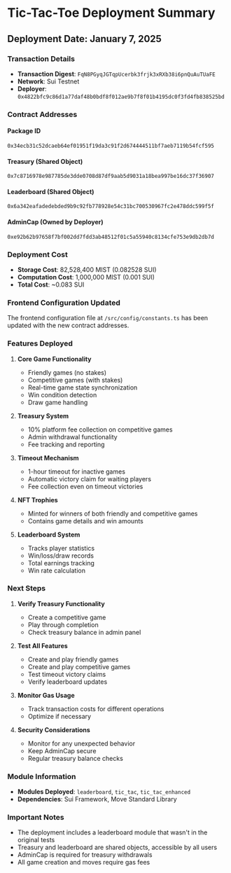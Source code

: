 # Tic-Tac-Toe Deployment Summary

## Deployment Date: January 7, 2025

### Transaction Details
- **Transaction Digest**: `FqN8PGyqJGTqpUcerbk3frjk3xRXb38i6pnQuAuTUaFE`
- **Network**: Sui Testnet
- **Deployer**: `0x4822bfc9c86d1a77daf48b0bdf8f012ae9b7f8f01b4195dc0f3fd4fb838525bd`

### Contract Addresses

#### Package ID
```
0x34ecb31c52dcaeb64ef01951f19da3c91f2d674444511bf7aeb7119b54fcf595
```

#### Treasury (Shared Object)
```
0x7c8716978e987785de3dde0708d87df9aab5d9031a18bea997be16dc37f36907
```

#### Leaderboard (Shared Object)
```
0x6a342eafadedebded9b9c92fb778928e54c31bc700530967fc2e478ddc599f5f
```

#### AdminCap (Owned by Deployer)
```
0xe92b62b97658f7bf002dd7fdd3ab48512f01c5a55940c8134cfe753e9db2db7d
```

### Deployment Cost
- **Storage Cost**: 82,528,400 MIST (0.082528 SUI)
- **Computation Cost**: 1,000,000 MIST (0.001 SUI)
- **Total Cost**: ~0.083 SUI

### Frontend Configuration Updated
The frontend configuration file at `/src/config/constants.ts` has been updated with the new contract addresses.

### Features Deployed

1. **Core Game Functionality**
   - Friendly games (no stakes)
   - Competitive games (with stakes)
   - Real-time game state synchronization
   - Win condition detection
   - Draw game handling

2. **Treasury System**
   - 10% platform fee collection on competitive games
   - Admin withdrawal functionality
   - Fee tracking and reporting

3. **Timeout Mechanism**
   - 1-hour timeout for inactive games
   - Automatic victory claim for waiting players
   - Fee collection even on timeout victories

4. **NFT Trophies**
   - Minted for winners of both friendly and competitive games
   - Contains game details and win amounts

5. **Leaderboard System**
   - Tracks player statistics
   - Win/loss/draw records
   - Total earnings tracking
   - Win rate calculation

### Next Steps

1. **Verify Treasury Functionality**
   - Create a competitive game
   - Play through completion
   - Check treasury balance in admin panel

2. **Test All Features**
   - Create and play friendly games
   - Create and play competitive games
   - Test timeout victory claims
   - Verify leaderboard updates

3. **Monitor Gas Usage**
   - Track transaction costs for different operations
   - Optimize if necessary

4. **Security Considerations**
   - Monitor for any unexpected behavior
   - Keep AdminCap secure
   - Regular treasury balance checks

### Module Information
- **Modules Deployed**: `leaderboard`, `tic_tac`, `tic_tac_enhanced`
- **Dependencies**: Sui Framework, Move Standard Library

### Important Notes
- The deployment includes a leaderboard module that wasn't in the original tests
- Treasury and leaderboard are shared objects, accessible by all users
- AdminCap is required for treasury withdrawals
- All game creation and moves require gas fees